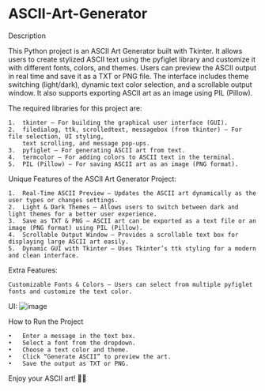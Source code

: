 # ASCII-Art-Generator

Description 

This Python project is an ASCII Art Generator built with Tkinter. It allows users to create stylized ASCII text using the pyfiglet library and customize it with different fonts, colors, and themes. Users can preview the ASCII output in real time and save it as a TXT or PNG file. The interface includes theme switching (light/dark), dynamic text color selection, and a scrollable output window. It also supports exporting ASCII art as an image using PIL (Pillow).

The required libraries for this project are:

	1.	tkinter – For building the graphical user interface (GUI).
	2.	filedialog, ttk, scrolledtext, messagebox (from tkinter) – For file selection, UI styling, 
 		text scrolling, and message pop-ups.
	3.	pyfiglet – For generating ASCII art from text.
	4.	termcolor – For adding colors to ASCII text in the terminal.
	5.	PIL (Pillow) – For saving ASCII art as an image (PNG format).

Unique Features of the ASCII Art Generator Project:

	1.	Real-Time ASCII Preview – Updates the ASCII art dynamically as the user types or changes settings.
	2.	Light & Dark Themes – Allows users to switch between dark and light themes for a better user experience.
	3.	Save as TXT & PNG – ASCII art can be exported as a text file or an image (PNG format) using PIL (Pillow).
	4.	Scrollable Output Window – Provides a scrollable text box for displaying large ASCII art easily.
	5.	Dynamic GUI with Tkinter – Uses Tkinter’s ttk styling for a modern and clean interface.

Extra Features:

	Customizable Fonts & Colors – Users can select from multiple pyfiglet fonts and customize the text color.

UI:
![image](https://github.com/user-attachments/assets/789fd01d-c5ca-47f3-9b65-75ebd6260b24)

How to Run the Project

	•	Enter a message in the text box.
	•	Select a font from the dropdown.
	•	Choose a text color and theme.
	•	Click “Generate ASCII” to preview the art.
	•	Save the output as TXT or PNG.
Enjoy your ASCII art! 🎨✨
